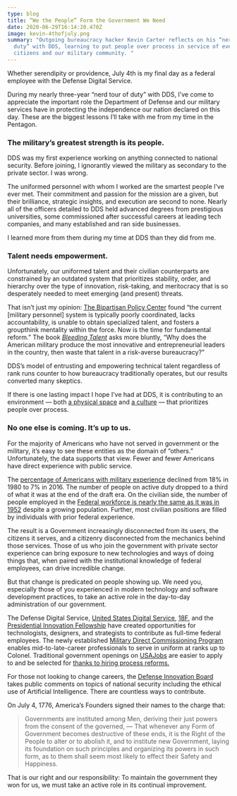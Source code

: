 ```yaml
---
type: blog
title: “We the People” Form the Government We Need
date: 2020-06-29T16:14:20.470Z
image: kevin-4thofjuly.png
summary: "Outgoing bureaucracy hacker Kevin Carter reflects on his “nerd tour of
  duty” with DDS, learning to put people over process in service of everyday
  citizens and our military community. "
---
```

Whether serendipity or providence, July 4th is my final day as a federal employee with the Defense Digital Service.

During my nearly three-year “nerd tour of duty” with DDS, I’ve come to appreciate the important role the Department of Defense and our military services have in protecting the independence our nation declared on this day. These are the biggest lessons I’ll take with me from my time in the Pentagon.

### The military’s greatest strength is its people.

DDS was my first experience working on anything connected to national security. Before joining, I ignorantly viewed the military as secondary to the private sector. I was wrong.

The uniformed personnel with whom I worked are the smartest people I’ve ever met. Their commitment and passion for the mission are a given, but their brilliance, strategic insights, and execution are second to none. Nearly all of the officers detailed to DDS held advanced degrees from prestigious universities, some commissioned after successful careers at leading tech companies, and many established and ran side businesses.

I learned more from them during my time at DDS than they did from me.

### Talent needs empowerment.

Unfortunately, our uniformed talent and their civilian counterparts are constrained by an outdated system that prioritizes stability, order, and hierarchy over the type of innovation, risk-taking, and meritocracy that is so desperately needed to meet emerging (and present) threats.

That isn’t just my opinion: [The Bipartisan Policy Center](https://bipartisanpolicy.org/wp-content/uploads/2019/03/BPC-Defense-Building-A-FAST-Force.pdf) found “the current \[military personnel] system is typically poorly coordinated, lacks accountability, is unable to obtain specialized talent, and fosters a groupthink mentality within the force. Now is the time for fundamental reform.” The book *[Bleeding Talent](https://www.nytimes.com/2013/01/06/business/bleeding-talent-sees-a-military-management-mess.html)* asks more bluntly, “Why does the American military produce the most innovative and entrepreneurial leaders in the country, then waste that talent in a risk-averse bureaucracy?”

DDS’s model of entrusting and empowering technical talent regardless of rank runs counter to how bureaucracy traditionally operates, but our results converted many skeptics.

If there is one lasting impact I hope I’ve had at DDS, it is contributing to an environment — both [a physical space](https://magazines.augusta.edu/2019/07/29/at-a-place-called-tatooine/) and [a culture](https://www.wired.com/story/pentagon-dream-team-tech-savvy-soldiers/) — that prioritizes people over process.

### No one else is coming. It’s up to us.

For the majority of Americans who have not served in government or the military, it’s easy to see these entities as the domain of “others.” Unfortunately, the data supports that view. Fewer and fewer Americans have direct experience with public service.

The [percentage of Americans with military experience](https://www.pewresearch.org/fact-tank/2017/11/10/the-changing-face-of-americas-veteran-population/) declined from 18% in 1980 to 7% in 2016. The number of people on active duty dropped to a third of what it was at the end of the draft era. On the civilian side, the number of people employed in the [Federal workforce is nearly the same as it was in 1952](https://www.opm.gov/policy-data-oversight/data-analysis-documentation/federal-employment-reports/historical-tables/executive-branch-civilian-employment-since-1940/) despite a growing population. Further, most civilian positions are filled by individuals with prior federal experience.

The result is a Government increasingly disconnected from its users, the citizens it serves, and a citizenry disconnected from the mechanics behind those services. Those of us who join the government with private sector experience can bring exposure to new technologies and ways of doing things that, when paired with the institutional knowledge of federal employees, can drive incredible change.

But that change is predicated on people showing up. We need you, especially those of you experienced in modern technology and software development practices, to take an active role in the day-to-day administration of our government.

The Defense Digital Service, [United States Digital Service](https://www.usds.gov/apply), [18F](https://18f.gsa.gov), and the [Presidential Innovation Fellowship](https://presidentialinnovationfellows.gov) have created opportunities for technologists, designers, and strategists to contribute as full-time federal employees. The newly established [Military Direct Commissioning Program](https://www.goarmy.com/army-cyber/cyber-direct-commissioning-program.html) enables mid-to-late-career professionals to serve in uniform at ranks up to Colonel. Traditional government openings on [USAJobs](https://www.usajobs.gov) are easier to apply to and be selected for [thanks to hiring process reforms.](https://smeqa.usds.gov)

For those not looking to change careers, the [Defense Innovation Board](https://innovation.defense.gov/Meetings/) takes public comments on topics of national security including the ethical use of Artificial Intelligence. There are countless ways to contribute.

On July 4, 1776, America’s Founders signed their names to the charge that:

> Governments are instituted among Men, deriving their just powers from the consent of the governed, — That whenever any Form of Government becomes destructive of these ends, it is the Right of the People to alter or to abolish it, and to institute new Government, laying its foundation on such principles and organizing its powers in such form, as to them shall seem most likely to effect their Safety and Happiness.

That is our right and our responsibility: To maintain the government they won for us, we must take an active role in its continual improvement.